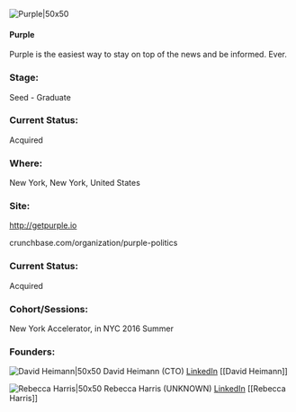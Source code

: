 

![Purple|50x50](https://apimg.techstars.com/connect/images/image_files/57911f72bbe36f7821000004/original/Purple_Logo_(1).png)

#### Purple
Purple is the easiest way to stay on top of the news and be informed. Ever.

### Stage: 
Seed - Graduate 

### Current Status: 
Acquired

### Where:
New York, New York, United States

### Site:
http://getpurple.io



crunchbase.com/organization/purple-politics

### Current Status: 
Acquired

### Cohort/Sessions: 
New York Accelerator, in NYC 2016 Summer

### Founders: 

![David Heimann|50x50](https://apimg.techstars.com/connect/images/image_files/57e04129c2f1c48f0d00000d/original/P9081013.JPG) David Heimann (CTO) [LinkedIn](https://linkedin.com/in/david-heimann) [[David Heimann]]

![Rebecca Harris|50x50](https://apimg.techstars.com/connect/images/image_files/5771756d808320c252000001/original/1462857_10203456933654503_4356201647003632674_n.jpg) Rebecca Harris (UNKNOWN) [LinkedIn](https://linkedin.com/in/rebeccajeanharris) [[Rebecca Harris]]


